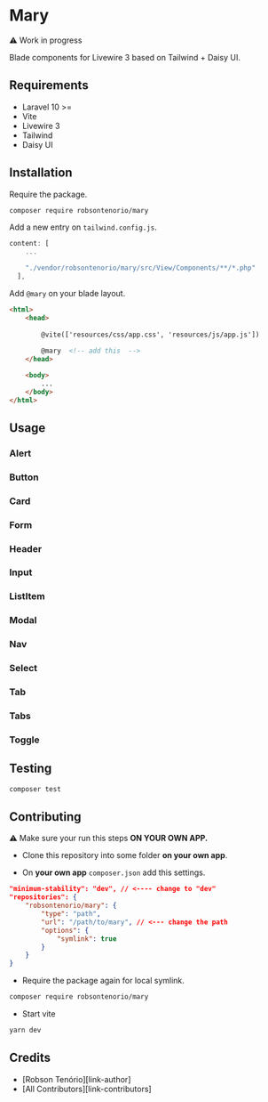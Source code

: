 # Mary

:warning: Work in progress  

Blade components for Livewire 3 based on Tailwind + Daisy UI.


## Requirements

- Laravel 10 >=
- Vite
- Livewire 3
- Tailwind
- Daisy UI

## Installation


Require the package.

```bash
composer require robsontenorio/mary
```

Add a new entry on `tailwind.config.js`.

```js
content: [
    ...

    "./vendor/robsontenorio/mary/src/View/Components/**/*.php"
  ],
```

Add `@mary` on your blade layout.

```html
<html>
    <head>
        
        @vite(['resources/css/app.css', 'resources/js/app.js'])
                
        @mary  <!-- add this  -->
    </head>

    <body>
        ...
    </body>
</html>
```

## Usage

### Alert

### Button

### Card

### Form

### Header

### Input

### ListItem

### Modal

### Nav

### Select

### Tab

### Tabs

### Toggle

## Testing

``` bash
composer test
```

## Contributing

:warning: Make sure your run this steps **ON YOUR OWN APP.**

- Clone this repository into some folder  **on your own app**.

- On **your own app** `composer.json` add this settings.

```json
"minimum-stability": "dev", // <---- change to "dev"
"repositories": {
    "robsontenorio/mary": {
        "type": "path",
        "url": "/path/to/mary", // <--- change the path
        "options": {
            "symlink": true
        }
    }
}
```

- Require the package again for local symlink.

```bash
composer require robsontenorio/mary
```

- Start vite 

```bash
yarn dev
```
 

## Credits

- [Robson Tenório][link-author]
- [All Contributors][link-contributors]
